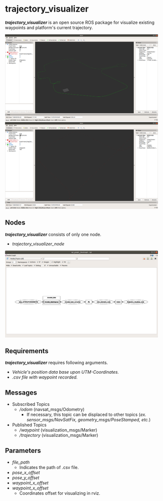 # trajectory_visualizer
***trajectory_visualizer*** is an open source ROS package for visualize existing waypoints and platform's current trajectory.

<img src="imgs/trajectory.png" width="712pix" />

<img src="imgs/waypoints.png" width="712pix" />

## Nodes
***trajectory_visualizer*** consists of only one node.

- *trajectory_visualizer_node*

<img src="imgs/rqt_graph.png" width="712pix" />

## Requirements
***trajectory_visualizer*** requires following arguments.

- *Vehicle's position data base upon UTM-Coordinates.*
- *.csv file with waypoint recorded.*

## Messages
- Subscribed Topics
  - */odom* (navsat_msgs/Odometry)
    - If necessary, this topic can be displaced to other topics (*ex. sensor_msgs/NavSatFix, geometry_msgs/PoseStamped, etc.*) 
- Published Topics
  - */waypoint* (visualization_msgs/Marker)
  - */trajectory* (visualization_msgs/Marker)

## Parameters
- *file_path*
  - Indicates the path of .csv file.
- *pose_x_offset*
- *pose_y_offset*
- *waypoint_x_offset*
- *waypoint_x_offset*
  - Coordinates offset for visualizing in rviz.
